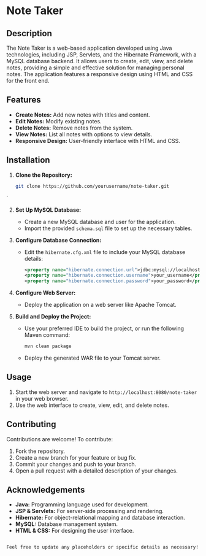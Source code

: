 # Note Taker

## Description

The Note Taker is a web-based application developed using Java technologies, including JSP, Servlets, and the Hibernate Framework, with a MySQL database backend. It allows users to create, edit, view, and delete notes, providing a simple and effective solution for managing personal notes. The application features a responsive design using HTML and CSS for the front end.

## Features

- **Create Notes:** Add new notes with titles and content.
- **Edit Notes:** Modify existing notes.
- **Delete Notes:** Remove notes from the system.
- **View Notes:** List all notes with options to view details.
- **Responsive Design:** User-friendly interface with HTML and CSS.

## Installation

1. **Clone the Repository:**
   ```bash
   git clone https://github.com/yourusername/note-taker.git
`

2. **Set Up MySQL Database:**
   - Create a new MySQL database and user for the application.
   - Import the provided `schema.sql` file to set up the necessary tables.

3. **Configure Database Connection:**
   - Edit the `hibernate.cfg.xml` file to include your MySQL database details:
     ```xml
     <property name="hibernate.connection.url">jdbc:mysql://localhost:3306/your_database</property>
     <property name="hibernate.connection.username">your_username</property>
     <property name="hibernate.connection.password">your_password</property>
     ```

4. **Configure Web Server:**
   - Deploy the application on a web server like Apache Tomcat.

5. **Build and Deploy the Project:**
   - Use your preferred IDE to build the project, or run the following Maven command:
     ```bash
     mvn clean package
     ```
   - Deploy the generated WAR file to your Tomcat server.

## Usage

1. Start the web server and navigate to `http://localhost:8080/note-taker` in your web browser.
2. Use the web interface to create, view, edit, and delete notes.

## Contributing

Contributions are welcome! To contribute:

1. Fork the repository.
2. Create a new branch for your feature or bug fix.
3. Commit your changes and push to your branch.
4. Open a pull request with a detailed description of your changes.

## Acknowledgements

- **Java:** Programming language used for development.
- **JSP & Servlets:** For server-side processing and rendering.
- **Hibernate:** For object-relational mapping and database interaction.
- **MySQL:** Database management system.
- **HTML & CSS:** For designing the user interface.
```

Feel free to update any placeholders or specific details as necessary!

